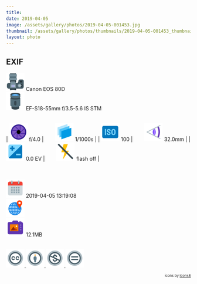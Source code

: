 ```yaml
---
title: ‎
date: 2019-04-05
image: /assets/gallery/photos/2019-04-05-001453.jpg
thumbnail: /assets/gallery/photos/thumbnails/2019-04-05-001453_thumbnail.jpg
layout: photo
---
```

<style>
  div.container {
    width: 100% !important;
    max-width: none !important;
  }
  img.main-img {
    width: 100% !important;
    height: auto !important;
    max-width: 1500px !important;
    max-height: none !important;
  }
  img.exif {
    width: 50px;
    height: 50px;
  }
</style>

## EXIF
<img src='/assets/images/icons/camera.png' class='exif'> Canon EOS 80D  
<img src='/assets/images/icons/lens.png' class='exif'> EF-S18-55mm f/3.5-5.6 IS STM
<br><br>

| <img src='/assets/images/icons/aperture.png' class='exif'> f/4.0 | &emsp;&emsp;<img src='/assets/images/icons/shutter-speed.png' class='exif'> 1/1000s |
| <img src='/assets/images/icons/iso.png' class='exif'> 100 | &emsp;&emsp;<img src='/assets/images/icons/focal-length.png' class='exif'> 32.0mm |
| <img src='/assets/images/icons/exposure.png' class='exif'> 0.0 EV | &emsp;&emsp;<img src='/assets/images/icons/flash-off.png' class='exif'> flash off |

<br><br>
<img src='/assets/images/icons/calendar.png' class='exif'> 2019-04-05 13:19:08  
<img src='/assets/images/icons/location.png' class='exif'>   
<img src='/assets/images/icons/image.png' class='exif'> 12.1MB

<br>
<a href='https://creativecommons.org/licenses/by-nc-nd/2.0/' class='no-underline'>
  <img src='/assets/images/icons/ccl/cc.png'>
  <img src='/assets/images/icons/ccl/by.png'>
  <img src='/assets/images/icons/ccl/nc.png'>
  <img src='/assets/images/icons/ccl/nd.png'>
</a>

<span style='float: right; font-size: 0.6rem'>icons by <a target="_blank" href="https://icons8.com">Icons8</a></span>
<br>
